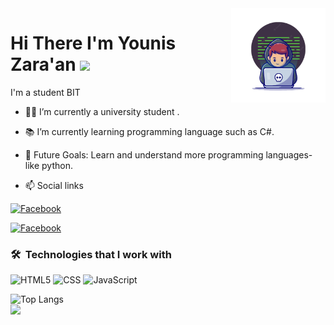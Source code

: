 <img align="right" src="https://raw.githubusercontent.com/mohamedelkashef15/mohamedelkashef15/main/github-profile.png" width="30%">

<h1>
  Hi There I'm Younis Zara'an 
  <img src="https://media.giphy.com/media/hvRJCLFzcasrR4ia7z/giphy.gif" width="28">
</h1>
<p>
I'm a student BIT
</p>

- 👨‍💻 I’m currently a university student .
- 📚 I’m currently learning programming language such as C#.
- 🎯 Future Goals: Learn and understand more programming languages-like python.
  
- 📫 Social links
<p>
<a href="https://www.facebook.com/younis/"><img
    src="https://img.shields.io/badge/-Facebook-3b5998?style=flat&logo=facebook&logoColor=white" alt="Facebook"></a>


<a href="https://www.youtube.com/c/youniszaraan"><img
    src="https://img.shields.io/badge/-YouTube-c4302b?style=flat&logo=youtube&logoColor=white" alt="Facebook"></a>
</p>

### 🛠 &nbsp;Technologies that I work with
![HTML5](https://img.shields.io/badge/-HTML5-000000?style=flat&logo=html5)
![CSS](https://img.shields.io/badge/-CSS-000000?style=flat&logo=css3)
![JavaScript](https://img.shields.io/badge/-JavaScript-000000?style=flat&logo=javascript)


<!-- ![Top Langs](https://github-readme-stats.vercel.app/api/top-langs/?username=youniszaraan&hide_progress=true) -->

![Top Langs](https://github-readme-stats.vercel.app/api/top-langs/?username=youniszaraan&layout=compact)
<br>
<a href="https://komarev.com/ghpvc/?username=youniszaraan&style=for-the-badge">
    <img src="https://komarev.com/ghpvc/?username=youniszaraan&style=for-the-badge">
</a>

